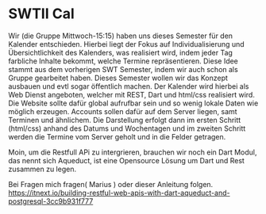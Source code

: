 # SWTII Cal

Wir (die Gruppe Mittwoch-15:15) haben uns dieses Semester für den Kalender entschieden. 
Hierbei liegt der Fokus auf Individualisierung und Übersichtlichkeit des Kalenders, was realisiert wird, indem jeder Tag farbliche Inhalte bekommt, welche Termine repräsentieren.
Diese Idee stammt aus dem vorherigen SWT Semester, indem wir auch schon als Gruppe gearbeitet haben.
Dieses Semester wollen wir das Konzept ausbauen und evtl sogar öffentlich machen.
Der Kalender wird hierbei als Web Dienst angeboten, welcher mit REST, Dart und html/css realisiert wird.
Die Website sollte dafür global aufrufbar sein und so wenig lokale Daten wie möglich erzeugen. Accounts sollen dafür auf dem Server liegen, samt Terminen und ähnlichem.
Die Darstellung erfolgt dann im ersten Schritt (html/css) anhand des Datums und Wochentagen und im zweiten Schritt werden die Termine vom Server geholt und in die Felder getragen.

Moin, um die Restfull APi zu intergrieren, brauchen wir noch ein Dart Modul, das nennt sich Aqueduct, ist eine Opensource Lösung um Dart und Rest zusammen zu legen.

Bei Fragen mich fragen( Marius ) oder dieser Anleitung folgen.
https://itnext.io/building-restful-web-apis-with-dart-aqueduct-and-postgresql-3cc9b931f777